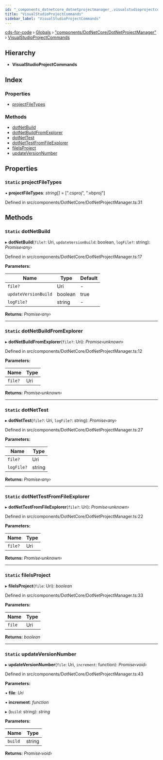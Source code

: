 ```yaml
---
id: "_components_dotnetcore_dotnetprojectmanager_.visualstudioprojectcommands"
title: "VisualStudioProjectCommands"
sidebar_label: "VisualStudioProjectCommands"
---
```


[cds-for-code](../index.md) › [Globals](../globals.md) › ["components/DotNetCore/DotNetProjectManager"](../modules/_components_dotnetcore_dotnetprojectmanager_.md) › [VisualStudioProjectCommands](_components_dotnetcore_dotnetprojectmanager_.visualstudioprojectcommands.md)

## Hierarchy

* **VisualStudioProjectCommands**

## Index

### Properties

* [projectFileTypes](_components_dotnetcore_dotnetprojectmanager_.visualstudioprojectcommands.md#static-projectfiletypes)

### Methods

* [dotNetBuild](_components_dotnetcore_dotnetprojectmanager_.visualstudioprojectcommands.md#static-dotnetbuild)
* [dotNetBuildFromExplorer](_components_dotnetcore_dotnetprojectmanager_.visualstudioprojectcommands.md#static-dotnetbuildfromexplorer)
* [dotNetTest](_components_dotnetcore_dotnetprojectmanager_.visualstudioprojectcommands.md#static-dotnettest)
* [dotNetTestFromFileExplorer](_components_dotnetcore_dotnetprojectmanager_.visualstudioprojectcommands.md#static-dotnettestfromfileexplorer)
* [fileIsProject](_components_dotnetcore_dotnetprojectmanager_.visualstudioprojectcommands.md#static-fileisproject)
* [updateVersionNumber](_components_dotnetcore_dotnetprojectmanager_.visualstudioprojectcommands.md#static-updateversionnumber)

## Properties

### `Static` projectFileTypes

▪ **projectFileTypes**: *string[]* = [".csproj", ".vbproj"]

Defined in src/components/DotNetCore/DotNetProjectManager.ts:31

## Methods

### `Static` dotNetBuild

▸ **dotNetBuild**(`file?`: Uri, `updateVersionBuild`: boolean, `logFile?`: string): *Promise‹any›*

Defined in src/components/DotNetCore/DotNetProjectManager.ts:17

**Parameters:**

Name | Type | Default |
------ | ------ | ------ |
`file?` | Uri | - |
`updateVersionBuild` | boolean | true |
`logFile?` | string | - |

**Returns:** *Promise‹any›*

___

### `Static` dotNetBuildFromExplorer

▸ **dotNetBuildFromExplorer**(`file?`: Uri): *Promise‹unknown›*

Defined in src/components/DotNetCore/DotNetProjectManager.ts:12

**Parameters:**

Name | Type |
------ | ------ |
`file?` | Uri |

**Returns:** *Promise‹unknown›*

___

### `Static` dotNetTest

▸ **dotNetTest**(`file?`: Uri, `logFile?`: string): *Promise‹any›*

Defined in src/components/DotNetCore/DotNetProjectManager.ts:27

**Parameters:**

Name | Type |
------ | ------ |
`file?` | Uri |
`logFile?` | string |

**Returns:** *Promise‹any›*

___

### `Static` dotNetTestFromFileExplorer

▸ **dotNetTestFromFileExplorer**(`file?`: Uri): *Promise‹unknown›*

Defined in src/components/DotNetCore/DotNetProjectManager.ts:22

**Parameters:**

Name | Type |
------ | ------ |
`file?` | Uri |

**Returns:** *Promise‹unknown›*

___

### `Static` fileIsProject

▸ **fileIsProject**(`file`: Uri): *boolean*

Defined in src/components/DotNetCore/DotNetProjectManager.ts:33

**Parameters:**

Name | Type |
------ | ------ |
`file` | Uri |

**Returns:** *boolean*

___

### `Static` updateVersionNumber

▸ **updateVersionNumber**(`file`: Uri, `increment`: function): *Promise‹void›*

Defined in src/components/DotNetCore/DotNetProjectManager.ts:43

**Parameters:**

▪ **file**: *Uri*

▪ **increment**: *function*

▸ (`build`: string): *string*

**Parameters:**

Name | Type |
------ | ------ |
`build` | string |

**Returns:** *Promise‹void›*
